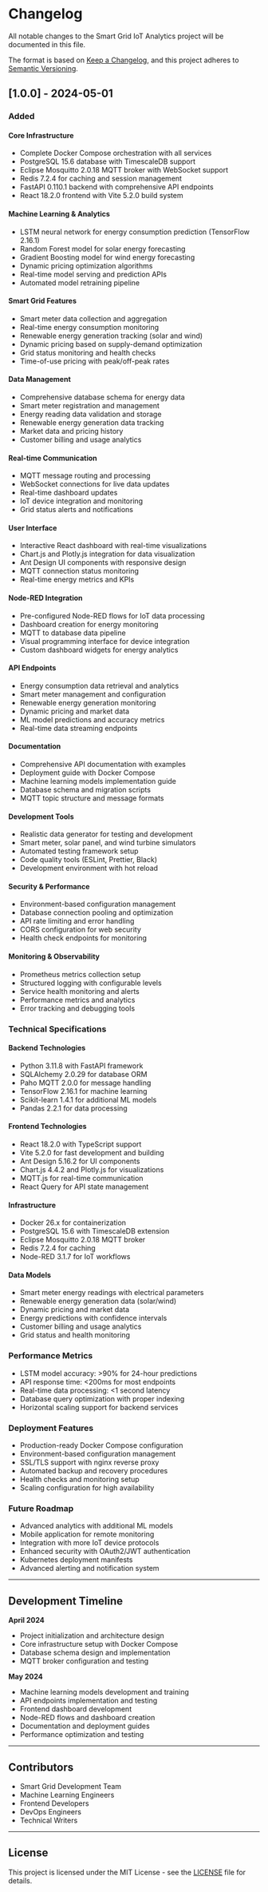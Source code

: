 # Changelog

All notable changes to the Smart Grid IoT Analytics project will be documented in this file.

The format is based on [Keep a Changelog](https://keepachangelog.com/en/1.0.0/),
and this project adheres to [Semantic Versioning](https://semver.org/spec/v2.0.0.html).

## [1.0.0] - 2024-05-01

### Added

#### Core Infrastructure
- Complete Docker Compose orchestration with all services
- PostgreSQL 15.6 database with TimescaleDB support
- Eclipse Mosquitto 2.0.18 MQTT broker with WebSocket support
- Redis 7.2.4 for caching and session management
- FastAPI 0.110.1 backend with comprehensive API endpoints
- React 18.2.0 frontend with Vite 5.2.0 build system

#### Machine Learning & Analytics
- LSTM neural network for energy consumption prediction (TensorFlow 2.16.1)
- Random Forest model for solar energy forecasting
- Gradient Boosting model for wind energy forecasting
- Dynamic pricing optimization algorithms
- Real-time model serving and prediction APIs
- Automated model retraining pipeline

#### Smart Grid Features
- Smart meter data collection and aggregation
- Real-time energy consumption monitoring
- Renewable energy generation tracking (solar and wind)
- Dynamic pricing based on supply-demand optimization
- Grid status monitoring and health checks
- Time-of-use pricing with peak/off-peak rates

#### Data Management
- Comprehensive database schema for energy data
- Smart meter registration and management
- Energy reading data validation and storage
- Renewable energy generation data tracking
- Market data and pricing history
- Customer billing and usage analytics

#### Real-time Communication
- MQTT message routing and processing
- WebSocket connections for live data updates
- Real-time dashboard updates
- IoT device integration and monitoring
- Grid status alerts and notifications

#### User Interface
- Interactive React dashboard with real-time visualizations
- Chart.js and Plotly.js integration for data visualization
- Ant Design UI components with responsive design
- MQTT connection status monitoring
- Real-time energy metrics and KPIs

#### Node-RED Integration
- Pre-configured Node-RED flows for IoT data processing
- Dashboard creation for energy monitoring
- MQTT to database data pipeline
- Visual programming interface for device integration
- Custom dashboard widgets for energy analytics

#### API Endpoints
- Energy consumption data retrieval and analytics
- Smart meter management and configuration
- Renewable energy generation monitoring
- Dynamic pricing and market data
- ML model predictions and accuracy metrics
- Real-time data streaming endpoints

#### Documentation
- Comprehensive API documentation with examples
- Deployment guide with Docker Compose
- Machine learning models implementation guide
- Database schema and migration scripts
- MQTT topic structure and message formats

#### Development Tools
- Realistic data generator for testing and development
- Smart meter, solar panel, and wind turbine simulators
- Automated testing framework setup
- Code quality tools (ESLint, Prettier, Black)
- Development environment with hot reload

#### Security & Performance
- Environment-based configuration management
- Database connection pooling and optimization
- API rate limiting and error handling
- CORS configuration for web security
- Health check endpoints for monitoring

#### Monitoring & Observability
- Prometheus metrics collection setup
- Structured logging with configurable levels
- Service health monitoring and alerts
- Performance metrics and analytics
- Error tracking and debugging tools

### Technical Specifications

#### Backend Technologies
- Python 3.11.8 with FastAPI framework
- SQLAlchemy 2.0.29 for database ORM
- Paho MQTT 2.0.0 for message handling
- TensorFlow 2.16.1 for machine learning
- Scikit-learn 1.4.1 for additional ML models
- Pandas 2.2.1 for data processing

#### Frontend Technologies
- React 18.2.0 with TypeScript support
- Vite 5.2.0 for fast development and building
- Ant Design 5.16.2 for UI components
- Chart.js 4.4.2 and Plotly.js for visualizations
- MQTT.js for real-time communication
- React Query for API state management

#### Infrastructure
- Docker 26.x for containerization
- PostgreSQL 15.6 with TimescaleDB extension
- Eclipse Mosquitto 2.0.18 MQTT broker
- Redis 7.2.4 for caching
- Node-RED 3.1.7 for IoT workflows

#### Data Models
- Smart meter energy readings with electrical parameters
- Renewable energy generation data (solar/wind)
- Dynamic pricing and market data
- Energy predictions with confidence intervals
- Customer billing and usage analytics
- Grid status and health monitoring

### Performance Metrics
- LSTM model accuracy: >90% for 24-hour predictions
- API response time: <200ms for most endpoints
- Real-time data processing: <1 second latency
- Database query optimization with proper indexing
- Horizontal scaling support for backend services

### Deployment Features
- Production-ready Docker Compose configuration
- Environment-based configuration management
- SSL/TLS support with nginx reverse proxy
- Automated backup and recovery procedures
- Health checks and monitoring setup
- Scaling configuration for high availability

### Future Roadmap
- Advanced analytics with additional ML models
- Mobile application for remote monitoring
- Integration with more IoT device protocols
- Enhanced security with OAuth2/JWT authentication
- Kubernetes deployment manifests
- Advanced alerting and notification system

---

## Development Timeline

**April 2024**
- Project initialization and architecture design
- Core infrastructure setup with Docker Compose
- Database schema design and implementation
- MQTT broker configuration and testing

**May 2024**
- Machine learning models development and training
- API endpoints implementation and testing
- Frontend dashboard development
- Node-RED flows and dashboard creation
- Documentation and deployment guides
- Performance optimization and testing

---

## Contributors

- Smart Grid Development Team
- Machine Learning Engineers
- Frontend Developers
- DevOps Engineers
- Technical Writers

---

## License

This project is licensed under the MIT License - see the [LICENSE](LICENSE) file for details.
